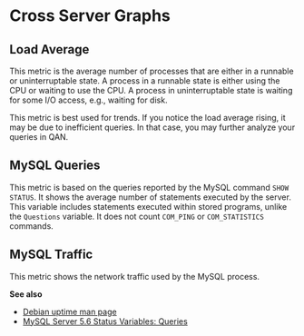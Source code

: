# Cross Server Graphs

## Load Average

This metric is the average number of processes that are either in a runnable or
uninterruptable state.  A process in a runnable state is either using the CPU or
waiting to use the CPU.  A process in uninterruptable state is waiting for some
I/O access, e.g., waiting for disk.

This metric is best used for trends. If you notice the load average rising, it
may be due to inefficient queries. In that case, you may further analyze your
queries in QAN.

## MySQL Queries

This metric is based on the queries reported by the MySQL command
`SHOW STATUS`. It shows the average number of statements executed by the
server. This variable includes statements executed within stored programs,
unlike the `Questions` variable. It does not count `COM_PING` or
`COM_STATISTICS` commands.

## MySQL Traffic

This metric shows the network traffic used by the MySQL process.

**See also**

* [Debian uptime man page](https://manpages.debian.org/stretch/procps/uptime.1.en.html)
* [MySQL Server 5.6 Status Variables: Queries](https://dev.mysql.com/doc/refman/5.6/en/server-status-variables.html#statvar_Queries)
